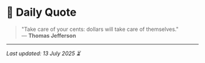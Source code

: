 # 📜 Daily Quote

> "Take care of your cents: dollars will take care of themselves."  
> — **Thomas Jefferson**

---

_Last updated: 13 July 2025 ⏳_
